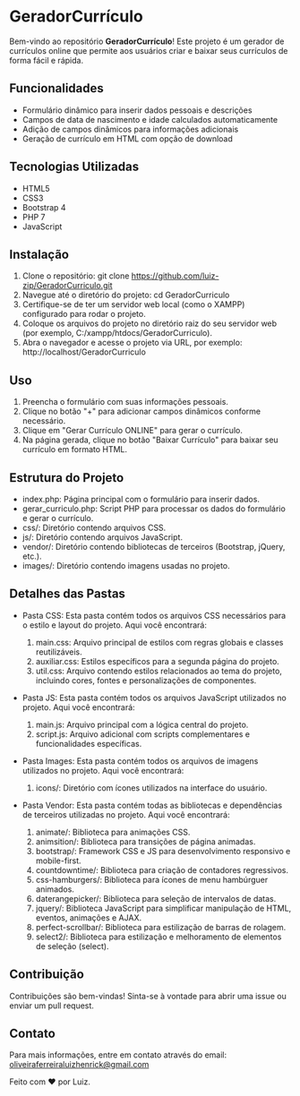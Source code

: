 # GeradorCurrículo

Bem-vindo ao repositório **GeradorCurrículo**! Este projeto é um gerador de currículos online que permite aos usuários criar e baixar seus currículos de forma fácil e rápida.

## Funcionalidades

- Formulário dinâmico para inserir dados pessoais e descrições
- Campos de data de nascimento e idade calculados automaticamente
- Adição de campos dinâmicos para informações adicionais
- Geração de currículo em HTML com opção de download

## Tecnologias Utilizadas

- HTML5
- CSS3
- Bootstrap 4
- PHP 7
- JavaScript

## Instalação

1. Clone o repositório:
   git clone https://github.com/luiz-zip/GeradorCurriculo.git 
2. Navegue até o diretório do projeto:
   cd GeradorCurriculo 
3. Certifique-se de ter um servidor web local (como o XAMPP) configurado para rodar o projeto.
4. Coloque os arquivos do projeto no diretório raiz do seu servidor web (por exemplo, C:/xampp/htdocs/GeradorCurriculo).
5. Abra o navegador e acesse o projeto via URL, por exemplo:
   http://localhost/GeradorCurriculo
    
## Uso

1. Preencha o formulário com suas informações pessoais.
2. Clique no botão "+" para adicionar campos dinâmicos conforme necessário.
3. Clique em "Gerar Currículo ONLINE" para gerar o currículo.
4. Na página gerada, clique no botão "Baixar Currículo" para baixar seu currículo em formato HTML.

## Estrutura do Projeto

- index.php: Página principal com o formulário para inserir dados.
- gerar_curriculo.php: Script PHP para processar os dados do formulário e gerar o currículo.
- css/: Diretório contendo arquivos CSS.
- js/: Diretório contendo arquivos JavaScript.
- vendor/: Diretório contendo bibliotecas de terceiros (Bootstrap, jQuery, etc.).
- images/: Diretório contendo imagens usadas no projeto.

## Detalhes das Pastas

- Pasta CSS: Esta pasta contém todos os arquivos CSS necessários para o estilo e layout do projeto. Aqui você encontrará:
   1. main.css: Arquivo principal de estilos com regras globais e classes reutilizáveis.
   2. auxiliar.css: Estilos específicos para a segunda página do projeto.
   3. util.css: Arquivo contendo estilos relacionados ao tema do projeto, incluindo cores, fontes e personalizações de componentes.

- Pasta JS: Esta pasta contém todos os arquivos JavaScript utilizados no projeto. Aqui você encontrará:
   1. main.js: Arquivo principal com a lógica central do projeto.
   2. script.js: Arquivo adicional com scripts complementares e funcionalidades específicas.

- Pasta Images: Esta pasta contém todos os arquivos de imagens utilizados no projeto. Aqui você encontrará:
   1. icons/: Diretório com ícones utilizados na interface do usuário.
 
- Pasta Vendor: Esta pasta contém todas as bibliotecas e dependências de terceiros utilizadas no projeto. Aqui você encontrará:
   1. animate/: Biblioteca para animações CSS.
   2. animsition/: Biblioteca para transições de página animadas.
   3. bootstrap/: Framework CSS e JS para desenvolvimento responsivo e mobile-first.
   4. countdowntime/: Biblioteca para criação de contadores regressivos.
   5. css-hamburgers/: Biblioteca para ícones de menu hambúrguer animados.
   6. daterangepicker/: Biblioteca para seleção de intervalos de datas.
   7. jquery/: Biblioteca JavaScript para simplificar manipulação de HTML, eventos, animações e AJAX.
   8. perfect-scrollbar/: Biblioteca para estilização de barras de rolagem.
   9. select2/: Biblioteca para estilização e melhoramento de elementos de seleção (select).

## Contribuição

Contribuições são bem-vindas! Sinta-se à vontade para abrir uma issue ou enviar um pull request.

## Contato

Para mais informações, entre em contato através do email: oliveiraferreiraluizhenrick@gmail.com

Feito com ❤️ por Luiz.
